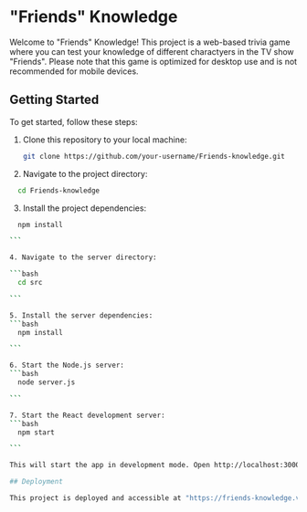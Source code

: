 # "Friends" Knowledge

Welcome to "Friends" Knowledge! This project is a web-based trivia game where you can test your knowledge of different charactyers in the TV show "Friends". Please note that this game is optimized for desktop use and is not recommended for mobile devices.

## Getting Started

To get started, follow these steps:

1. Clone this repository to your local machine:

   ```bash
   git clone https://github.com/your-username/Friends-knowledge.git

   ```

2. Navigate to the project directory:

```bash
  cd Friends-knowledge

```

3. Install the project dependencies:

````bash
  npm install

```

4. Navigate to the server directory:

```bash
  cd src

```

5. Install the server dependencies:
```bash
  npm install

```

6. Start the Node.js server:
```bash
  node server.js

```

7. Start the React development server:
```bash
  npm start

```

This will start the app in development mode. Open http://localhost:3000 in your web browser to play the game.

## Deployment

This project is deployed and accessible at "https://friends-knowledge.vercel.app/". You can play the game on desktop browsers for the best experience.
````
